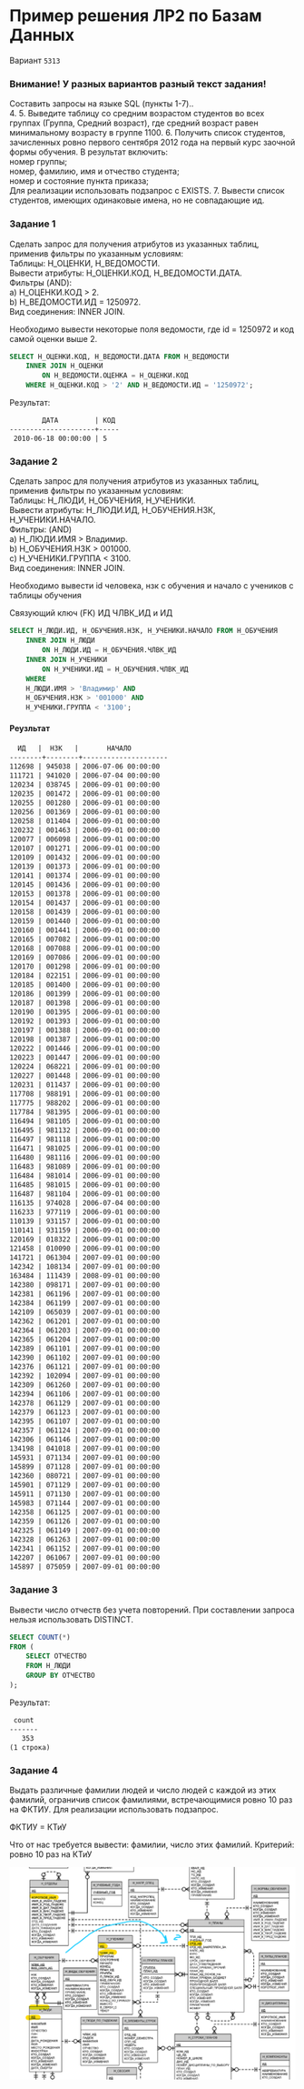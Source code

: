 # Пример решения ЛР2 по Базам Данных

Вариант `5313`

### Внимание! У разных вариантов разный текст задания!

Составить запросы на языке SQL (пункты 1-7)..  
4. 
5. Выведите таблицу со средним возрастом студентов во всех группах (Группа, Средний возраст), где средний возраст равен минимальному возрасту в группе 1100.
6. Получить список студентов, зачисленных ровно первого сентября 2012 года на первый курс заочной формы обучения. В результат включить:  
    номер группы;  
    номер, фамилию, имя и отчество студента;  
    номер и состояние пункта приказа;  
    Для реализации использовать подзапрос с EXISTS.
7. Вывести список студентов, имеющих одинаковые имена, но не совпадающие ид.

### Задание 1

Сделать запрос для получения атрибутов из указанных таблиц, применив фильтры по указанным условиям:  
    Таблицы: Н_ОЦЕНКИ, Н_ВЕДОМОСТИ.  
    Вывести атрибуты: Н_ОЦЕНКИ.КОД, Н_ВЕДОМОСТИ.ДАТА.  
    Фильтры (AND):  
    a) Н_ОЦЕНКИ.КОД > 2.  
    b) Н_ВЕДОМОСТИ.ИД = 1250972.  
    Вид соединения: INNER JOIN. 

Необходимо вывести некоторые поля ведомости, где id = 1250972 и код самой оценки выше 2. 

```sql
SELECT Н_ОЦЕНКИ.КОД, Н_ВЕДОМОСТИ.ДАТА FROM Н_ВЕДОМОСТИ 
	INNER JOIN Н_ОЦЕНКИ 
		ON Н_ВЕДОМОСТИ.ОЦЕНКА = Н_ОЦЕНКИ.КОД 
	WHERE Н_ОЦЕНКИ.КОД > '2' AND Н_ВЕДОМОСТИ.ИД = '1250972';
```

Результат:

```
        ДАТА         | КОД 
---------------------+-----
 2010-06-18 00:00:00 | 5
```

### Задание 2

Сделать запрос для получения атрибутов из указанных таблиц, применив фильтры по указанным условиям:  
    Таблицы: Н_ЛЮДИ, Н_ОБУЧЕНИЯ, Н_УЧЕНИКИ.  
    Вывести атрибуты: Н_ЛЮДИ.ИД, Н_ОБУЧЕНИЯ.НЗК, Н_УЧЕНИКИ.НАЧАЛО.  
    Фильтры: (AND)  
    a) Н_ЛЮДИ.ИМЯ > Владимир.  
    b) Н_ОБУЧЕНИЯ.НЗК > 001000.  
    c) Н_УЧЕНИКИ.ГРУППА < 3100.  
    Вид соединения: INNER JOIN.  

Необходимо вывести id человека, нзк с обучения и начало с учеников с таблицы обучения

Связующий ключ (FK) ИД ЧЛВК_ИД и ИД

```sql
SELECT Н_ЛЮДИ.ИД, Н_ОБУЧЕНИЯ.НЗК, Н_УЧЕНИКИ.НАЧАЛО FROM Н_ОБУЧЕНИЯ 
	INNER JOIN Н_ЛЮДИ 
		ON Н_ЛЮДИ.ИД = Н_ОБУЧЕНИЯ.ЧЛВК_ИД
	INNER JOIN Н_УЧЕНИКИ
		ON Н_УЧЕНИКИ.ИД = Н_ОБУЧЕНИЯ.ЧЛВК_ИД
	WHERE 
	Н_ЛЮДИ.ИМЯ > 'Владимир' AND
	Н_ОБУЧЕНИЯ.НЗК > '001000' AND
	Н_УЧЕНИКИ.ГРУППА < '3100';
```

#### Реузльтат

```
  ИД   |  НЗК   |       НАЧАЛО           
--------+--------+---------------------  
112698 | 945038 | 2006-07-06 00:00:00  
111721 | 941020 | 2006-07-04 00:00:00  
120234 | 038745 | 2006-09-01 00:00:00  
120235 | 001472 | 2006-09-01 00:00:00  
120255 | 001280 | 2006-09-01 00:00:00  
120256 | 001369 | 2006-09-01 00:00:00  
120258 | 011404 | 2006-09-01 00:00:00  
120232 | 001463 | 2006-09-01 00:00:00  
120077 | 006098 | 2006-09-01 00:00:00  
120107 | 001271 | 2006-09-01 00:00:00  
120109 | 001432 | 2006-09-01 00:00:00  
120139 | 001373 | 2006-09-01 00:00:00  
120141 | 001374 | 2006-09-01 00:00:00  
120145 | 001436 | 2006-09-01 00:00:00  
120153 | 001378 | 2006-09-01 00:00:00  
120154 | 001437 | 2006-09-01 00:00:00  
120158 | 001439 | 2006-09-01 00:00:00  
120159 | 001440 | 2006-09-01 00:00:00  
120160 | 001441 | 2006-09-01 00:00:00  
120165 | 007082 | 2006-09-01 00:00:00  
120168 | 007088 | 2006-09-01 00:00:00  
120169 | 007086 | 2006-09-01 00:00:00  
120170 | 001298 | 2006-09-01 00:00:00  
120184 | 022151 | 2006-09-01 00:00:00  
120185 | 001400 | 2006-09-01 00:00:00  
120186 | 001399 | 2006-09-01 00:00:00  
120187 | 001398 | 2006-09-01 00:00:00  
120190 | 001395 | 2006-09-01 00:00:00  
120192 | 001393 | 2006-09-01 00:00:00  
120197 | 001388 | 2006-09-01 00:00:00  
120198 | 001387 | 2006-09-01 00:00:00  
120222 | 001446 | 2006-09-01 00:00:00  
120223 | 001447 | 2006-09-01 00:00:00  
120224 | 068221 | 2006-09-01 00:00:00  
120227 | 001448 | 2006-09-01 00:00:00  
120231 | 011437 | 2006-09-01 00:00:00  
117708 | 988191 | 2006-09-01 00:00:00  
117775 | 988202 | 2006-09-01 00:00:00  
117784 | 981395 | 2006-09-01 00:00:00  
116494 | 981105 | 2006-09-01 00:00:00  
116495 | 981132 | 2006-09-01 00:00:00  
116497 | 981118 | 2006-09-01 00:00:00  
116471 | 981025 | 2006-09-01 00:00:00  
116480 | 981116 | 2006-09-01 00:00:00  
116483 | 981089 | 2006-09-01 00:00:00  
116484 | 981014 | 2006-09-01 00:00:00  
116485 | 981015 | 2006-09-01 00:00:00  
116487 | 981104 | 2006-09-01 00:00:00  
116135 | 974028 | 2006-07-04 00:00:00  
116233 | 977119 | 2006-09-01 00:00:00  
110139 | 931157 | 2006-09-01 00:00:00  
110141 | 931159 | 2006-09-01 00:00:00  
120169 | 018322 | 2006-09-01 00:00:00  
121458 | 010090 | 2006-09-01 00:00:00  
141721 | 061304 | 2007-09-01 00:00:00  
142342 | 108134 | 2007-09-01 00:00:00  
163484 | 111439 | 2008-09-01 00:00:00  
142380 | 098171 | 2007-09-01 00:00:00  
142381 | 061196 | 2007-09-01 00:00:00  
142384 | 061199 | 2007-09-01 00:00:00  
142109 | 065039 | 2007-09-01 00:00:00  
142362 | 061201 | 2007-09-01 00:00:00  
142364 | 061203 | 2007-09-01 00:00:00  
142365 | 061204 | 2007-09-01 00:00:00  
142389 | 061101 | 2007-09-01 00:00:00  
142390 | 061102 | 2007-09-01 00:00:00  
142376 | 061121 | 2007-09-01 00:00:00  
142392 | 102094 | 2007-09-01 00:00:00  
142309 | 061260 | 2007-09-01 00:00:00  
142394 | 061106 | 2007-09-01 00:00:00  
142378 | 061129 | 2007-09-01 00:00:00  
142379 | 061123 | 2007-09-01 00:00:00  
142395 | 061107 | 2007-09-01 00:00:00  
142357 | 061124 | 2007-09-01 00:00:00  
142306 | 061146 | 2007-09-01 00:00:00  
134198 | 041018 | 2007-09-01 00:00:00  
145931 | 071134 | 2007-09-01 00:00:00  
145899 | 071128 | 2007-09-01 00:00:00  
142360 | 080721 | 2007-09-01 00:00:00  
145901 | 071129 | 2007-09-01 00:00:00  
145911 | 071130 | 2007-09-01 00:00:00  
145983 | 071144 | 2007-09-01 00:00:00  
142358 | 061125 | 2007-09-01 00:00:00  
142359 | 061126 | 2007-09-01 00:00:00  
142325 | 061149 | 2007-09-01 00:00:00  
142328 | 061263 | 2007-09-01 00:00:00  
142341 | 061152 | 2007-09-01 00:00:00  
142207 | 061067 | 2007-09-01 00:00:00  
145897 | 075059 | 2007-09-01 00:00:00
```

### Задание 3

Вывести число отчеств без учета повторений.  При составлении запроса нельзя использовать DISTINCT.

```sql
SELECT COUNT(*)
FROM (
	SELECT ОТЧЕСТВО
	FROM Н_ЛЮДИ
	GROUP BY ОТЧЕСТВО
);
```

Результат:

```
 count 
-------
   353
(1 строка)

```

### Задание 4

Выдать различные фамилии людей и число людей с каждой из этих фамилий, ограничив список фамилиями, встречающимися ровно 10 раз на ФКТИУ. Для реализации использовать подзапрос.

ФКТИУ = КТиУ

Что от нас требуется вывести:  фамилии, число этих фамилий.
Критерий: ровно 10 раз на КТиУ

![](Pasted%20image%2020250331110807.png)


```

```
